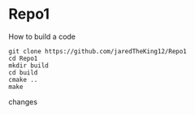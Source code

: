 # Repo1
How to build a code

```
git clone https://github.com/jaredTheKing12/Repo1
cd Repo1
mkdir build
cd build
cmake ..
make
```
changes
